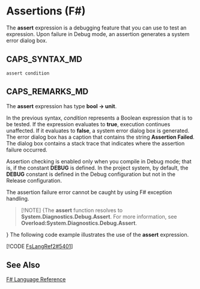 # Assertions (F#)

The **assert** expression is a debugging feature that you can use to test an expression. Upon failure in Debug mode, an assertion generates a system error dialog box.


## CAPS_SYNTAX_MD

```
assert condition
```

## CAPS_REMARKS_MD
The **assert** expression has type **bool -&gt; unit**.

In the previous syntax, *condition* represents a Boolean expression that is to be tested. If the expression evaluates to **true**, execution continues unaffected. If it evaluates to **false**, a system error dialog box is generated. The error dialog box has a caption that contains the string **Assertion Failed**. The dialog box contains a stack trace that indicates where the assertion failure occurred.

Assertion checking is enabled only when you compile in Debug mode; that is, if the constant **DEBUG** is defined. In the project system, by default, the **DEBUG** constant is defined in the Debug configuration but not in the Release configuration.

The assertion failure error cannot be caught by using F# exception handling.


>[!NOTE] {The **assert** function resolves to **System.Diagnostics.Debug.Assert**. For more information, see **Overload:System.Diagnostics.Debug.Assert**.

}
The following code example illustrates the use of the **assert** expression.

[!CODE [FsLangRef2#5401](../CodeSnippet/VS_Snippets_Fsharp/fslangref2/FSharp/fs/assertions.fs#5401)]
    
## See Also
[F&#35; Language Reference](F%23+Language+Reference.md)

